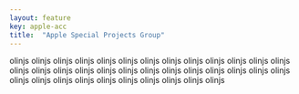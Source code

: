 ```yaml
---
layout: feature
key: apple-acc
title:  "Apple Special Projects Group"
---
```

olinjs olinjs olinjs olinjs olinjs olinjs olinjs olinjs olinjs olinjs olinjs olinjs olinjs olinjs olinjs olinjs olinjs olinjs olinjs olinjs olinjs olinjs olinjs olinjs olinjs olinjs olinjs olinjs olinjs olinjs olinjs olinjs olinjs olinjs olinjs olinjs